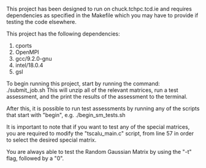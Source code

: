 This project has been designed to run on chuck.tchpc.tcd.ie and
requires dependencies as specified in the Makefile which you
may have to provide if testing the code elsewhere.

This project has the following dependencies:
1) cports
2) OpenMPI
3) gcc/9.2.0-gnu
4) intel/18.0.4
5) gsl

To begin running this project, start by running the command:
	./submit_job.sh
This will unzip all of the relevant matrices, run a test
assessment, and the print the results of the assessment to
the terminal.

After this, it is possible to run test assessments by running
any of the scripts that start with "begin", e.g. 
	./begin_sm_tests.sh

It is important to note that if you want to test any of the
special matrices, you are required to modify the 
"tscalu_main.c" script, from line 57 in order to select the
desired special matrix.

You are always able to test the Random Gaussian Matrix by
using the "-t" flag, followed by a "0".
